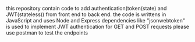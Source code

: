 this repository contain code to add authentication(token(state) and JWT(stateless)) from front end to back end.
the code is writtens in JavaScript and uses Node and Express
dependencies like "jsonwebtoken" is used to implement JWT authentication
for GET and POST requests please use postman to test the endpoints
